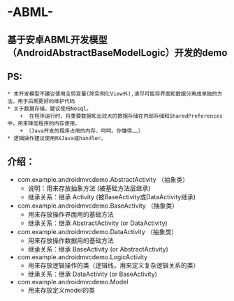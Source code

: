 #  -ABML-
## 基于安卓ABML开发模型（AndroidAbstractBaseModelLogic）开发的demo
## PS: 
    * 本开发模型不建议使用全局变量(除实例化View外),请尽可能将界面和数据分离成单独的方法，用于后期更好的维护代码
    * 关于数据存储，建议使用Nosql。
        +  在程序运行时，将重要数据和比较大的数据存储在内部存储和SharedPreferences中，用来降低程序的内存使用。
        + （Java开发的程序占用的内存，呵呵。你懂得……）
    * 逻辑操作建议使用RXJava或handler。

## 介绍：
*  com.example.androidmvcdemo.AbstractActivity （抽象类）
    + 说明：用来存放抽象方法  (被基础方法层继承)
    - 继承关系：继承 Activity (被BaseActivity或DataActivity继承)
*  com.example.androidmvcdemo.BaseActivity （抽象类）
    + 用来存放操作界面用的基础方法 
    - 继承关系：继承 AbstractActivity (or DataActivity)   
*  com.example.androidmvcdemo.DataActivity （抽象类）
    + 用来存放操作数据用的基础方法
    - 继承关系：继承 BaseActivity (or AbstractActivity)
*  com.example.androidmvcdemo.LogicActivity
    + 用来存放逻辑操作的类（逻辑线，用来定义复杂逻辑关系的类）
    - 继承关系：继承 DataActivity (or BaseActivity)
*  com.example.androidmvcdemo.Model
     + 用来存放定义model的类
